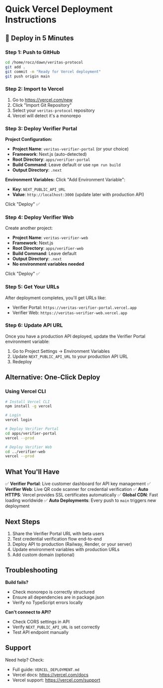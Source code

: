 # Quick Vercel Deployment Instructions

## 🚀 Deploy in 5 Minutes

### Step 1: Push to GitHub

```bash
cd /home/rocz/dawn/veritas-protocol
git add .
git commit -m "Ready for Vercel deployment"
git push origin main
```

### Step 2: Import to Vercel

1. Go to https://vercel.com/new
2. Click "Import Git Repository"
3. Select your `veritas-protocol` repository
4. Vercel will detect it's a monorepo

### Step 3: Deploy Verifier Portal

**Project Configuration:**
- **Project Name**: `veritas-verifier-portal` (or your choice)
- **Framework**: Next.js (auto-detected)
- **Root Directory**: `apps/verifier-portal`
- **Build Command**: Leave default or use `npm run build`
- **Output Directory**: `.next`

**Environment Variables:**
Click "Add Environment Variable":
- **Key**: `NEXT_PUBLIC_API_URL`
- **Value**: `http://localhost:3000` (update later with production API)

Click "Deploy" ✅

### Step 4: Deploy Verifier Web

Create another project:
- **Project Name**: `veritas-verifier-web`
- **Framework**: Next.js
- **Root Directory**: `apps/verifier-web`
- **Build Command**: Leave default
- **Output Directory**: `.next`
- **No environment variables needed**

Click "Deploy" ✅

### Step 5: Get Your URLs

After deployment completes, you'll get URLs like:
- Verifier Portal: `https://veritas-verifier-portal.vercel.app`
- Verifier Web: `https://veritas-verifier-web.vercel.app`

### Step 6: Update API URL

Once you have a production API deployed, update the Verifier Portal environment variable:

1. Go to Project Settings → Environment Variables
2. Update `NEXT_PUBLIC_API_URL` to your production API URL
3. Redeploy

## Alternative: One-Click Deploy

### Using Vercel CLI

```bash
# Install Vercel CLI
npm install -g vercel

# Login
vercel login

# Deploy Verifier Portal
cd apps/verifier-portal
vercel --prod

# Deploy Verifier Web
cd ../verifier-web
vercel --prod
```

## What You'll Have

✅ **Verifier Portal**: Live customer dashboard for API key management
✅ **Verifier Web**: Live QR code scanner for credential verification
✅ **Auto HTTPS**: Vercel provides SSL certificates automatically
✅ **Global CDN**: Fast loading worldwide
✅ **Auto Deployments**: Every push to `main` triggers new deployment

## Next Steps

1. Share the Verifier Portal URL with beta users
2. Test credential verification flow end-to-end
3. Deploy API to production (Railway, Render, or your server)
4. Update environment variables with production URLs
5. Add custom domain (optional)

## Troubleshooting

**Build fails?**
- Check monorepo is correctly structured
- Ensure all dependencies are in package.json
- Verify no TypeScript errors locally

**Can't connect to API?**
- Check CORS settings in API
- Verify `NEXT_PUBLIC_API_URL` is set correctly
- Test API endpoint manually

## Support

Need help? Check:
- Full guide: `VERCEL_DEPLOYMENT.md`
- Vercel docs: https://vercel.com/docs
- Vercel support: https://vercel.com/support
